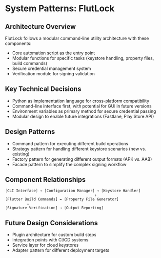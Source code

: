 # System Patterns: FlutLock

## Architecture Overview

FlutLock follows a modular command-line utility architecture with these components:

- Core automation script as the entry point
- Modular functions for specific tasks (keystore handling, property files, build commands)
- Secure credential management system
- Verification module for signing validation

## Key Technical Decisions

- Python as implementation language for cross-platform compatibility
- Command-line interface first, with potential for GUI in future versions
- Environment variables as primary method for secure credential passing
- Modular design to enable future integrations (Fastlane, Play Store API)

## Design Patterns

- Command pattern for executing different build operations
- Strategy pattern for handling different keystore scenarios (new vs. existing)
- Factory pattern for generating different output formats (APK vs. AAB)
- Facade pattern to simplify the complex signing workflow

## Component Relationships

```
[CLI Interface] → [Configuration Manager] → [Keystore Handler]
                                         ↓
[Flutter Build Commands] ← [Property File Generator]
          ↓
[Signature Verification] → [Output Reporting]
```

## Future Design Considerations

- Plugin architecture for custom build steps
- Integration points with CI/CD systems
- Service layer for cloud keystores
- Adapter pattern for different deployment targets
